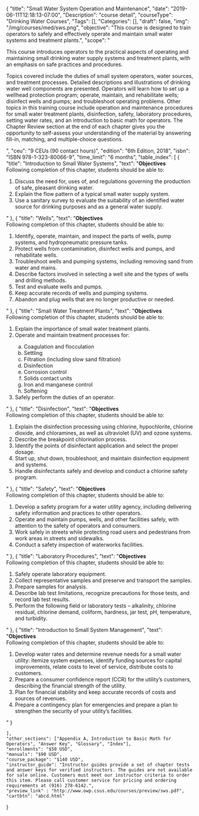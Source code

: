 {
	"title": "Small Water System Operation and Maintenance",
	"date": "2019-06-11T12:18:13-07:00",
	"Description": "course detail",
	"courseType": "Drinking Water Courses",
	"Tags": [],
	"Categories": [],
	"draft": false,
	"img": "/img/courses/med/sws.png",
	"objective": "This course is designed to train operators to safely and effectively operate and maintain small water systems and treatment plants.",
	"scope": "<p>This course introduces operators to the practical aspects of operating and maintaining small drinking water supply systems and treatment plants, with an emphasis on safe practices and procedures.</p><p>Topics covered include the duties of small system operators, water sources, and treatment processes. Detailed descriptions and illustrations of drinking water well components are presented. Operators will learn how to set up a wellhead protection program; operate, maintain, and rehabilitate wells; disinfect wells and pumps; and troubleshoot operating problems. Other topics in this training course include operation and maintenance procedures for small water treatment plants, disinfection, safety, laboratory procedures, setting water rates, and an introduction to basic math for operators. The Chapter Review section at the end of each chapter gives you the opportunity to self-assess your understanding of the material by answering fill-in, matching, and multiple-choice questions.</p>",
	"ceu": "9 CEUs (90 contact hours)",
	"edition": "6th Edition, 2018",
	"isbn": "ISBN 978-1-323-80066-9",
	"time_limit": "6 months",
	"table_index": [
	{
		"title": "Introduction to Small Water Systems",
		"text": "<strong>Objectives</strong><br>Following completion of this chapter, students should be able to:<ol><li>Discuss the need for, uses of, and regulations governing the production of safe, pleasant drinking water.</li><li>Explain the flow pattern of a typical small water supply system.</li><li>Use a sanitary survey to evaluate the suitability of an identified water source for drinking purposes and as a general water supply.</li></ol>"
	},
	{
		"title": "Wells",
		"text": "<strong>Objectives</strong><br>Following completion of this chapter, students should be able to:<ol><li>Identify, operate, maintain, and inspect the parts of wells, pump systems, and hydropneumatic pressure tanks.</li><li>Protect wells from contamination, disinfect wells and pumps, and rehabilitate wells.</li><li>Troubleshoot wells and pumping systems, including removing sand from water and mains.</li><li>Describe factors involved in selecting a well site and the types of wells and drilling methods.</li><li>Test and evaluate wells and pumps.</li><li>Keep accurate records of wells and pumping systems.</li><li>Abandon and plug wells that are no longer productive or needed.</li></ol>"
	},
	{
		"title": "Small Water Treatment Plants",
		"text": "<strong>Objectives</strong><br>Following completion of this chapter, students should be able to:<ol><li>Explain the importance of small water treatment plants.</li><li>Operate and maintain treatment processes for:</li><ol type='a'><li>Coagulation and flocculation</li><li>Settling</li><li>Filtration (including slow sand filtration)</li><li>Disinfection</li><li>Corrosion control</li><li>Solids contact units</li><li>Iron and manganese control</li><li>Softening</li></ol><li>Safely perform the duties of an operator.</li></ol>"
	},
	{
		"title": "Disinfection",
		"text": "<strong>Objectives</strong><br>Following completion of this chapter, students should be able to:<ol><li>Explain the disinfection processing using chlorine, hypochlorite, chlorine dioxide, and chloramines, as well as ultraviolet (UV) and ozone systems.</li><li>Describe the breakpoint chlorination process.</li><li>Identify the points of disinfectant application and select the proper dosage.</li><li>Start up, shut down, troubleshoot, and maintain disinfection equipment and systems.</li><li>Handle disinfectants safely and develop and conduct a chlorine safety program.</li></ol>"
	},
	{
		"title": "Safety",
		"text": "<strong>Objectives</strong><br>Following completion of this chapter, students should be able to:<ol><li>Develop a safety program for a water utility agency, including delivering safety information and practices to other operators.</li><li>Operate and maintain pumps, wells, and other facilities safely, with attention to the safety of operators and consumers.</li><li>Work safely in streets while protecting road users and pedestrians from work areas in streets and sidewalks.</li><li>Conduct a safety inspection of waterworks facilities.</li></ol>"
	},
	{
		"title": "Laboratory Procedures",
		"text": "<strong>Objectives</strong><br>Following completion of this chapter, students should be able to:<ol><li>Safely operate laboratory equipment.</li><li>Collect representative samples and preserve and transport the samples.</li><li>Prepare samples for analysis.</li><li>Describe lab test limitations, recognize precautions for those tests, and record lab test results.</li><li>Perform the following field or laboratory tests – alkalinity, chlorine residual, chlorine demand, coliform, hardness, jar test, pH, temperature, and turbidity.</li></ol>"
	},
	{
		"title": "Introduction to Small System Management",
		"text": "<strong>Objectives</strong><br>Following completion of this chapter, students should be able to:<ol><li>Develop water rates and determine revenue needs for a small water utility: itemize system expenses, identify funding sources for capital improvements, relate costs to level of service, distribute costs to customers.</li><li>Prepare a consumer confidence report (CCR) for the utility’s customers, describing the financial strength of the utility.</li><li>Plan for financial stability and keep accurate records of costs and sources of revenues.</li><li>Prepare a contingency plan for emergencies and prepare a plan to strengthen the security of your utility’s facilities.</li></ol>"
	}
	
	],
	"other_sections": ["Appendix A, Introduction to Basic Math for Operators", "Answer Key", "Glossary", "Index"],
	"enrollments": "$50 USD",
	"manuals": "$90 USD",
	"course_package": "$140 USD",
	"instructor_guide": "Instructor guides provide a set of chapter tests and answer keys for verified instructors. The guides are not available for sale online. Customers must meet our instructor criteria to order this item. Please call customer service for pricing and ordering requirements at (916) 278-6142.",
	"preview_link" : "http://www.owp.csus.edu/courses/preview/sws.pdf",
	"cartbtn": "abcd.html"
}